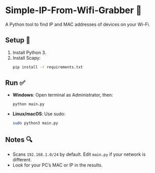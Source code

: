 # Simple-IP-From-Wifi-Grabber 📡

A Python tool to find IP and MAC addresses of devices on your Wi-Fi.

## Setup 🚀

1. Install Python 3.
2. Install Scapy:
   ```bash
   pip install -r requirements.txt
   ```

## Run ✅

- **Windows**: Open terminal as Administrator, then:
  ```bash
  python main.py
  ```
- **Linux/macOS**: Use sudo:
  ```bash
  sudo python3 main.py
  ```

## Notes 🔍

- Scans `192.168.1.0/24` by default. Edit `main.py` if your network is different.
- Look for your PC’s MAC or IP in the results.